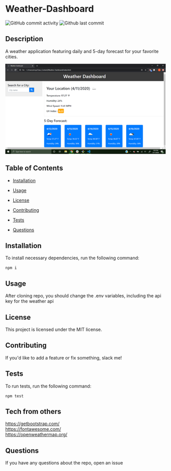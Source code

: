 
# Weather-Dashboard

![GitHub commit activity](https://img.shields.io/github/commit-activity/m/eric-purrington/Weather-Dashboard)
![Github last commit](https://img.shields.io/github/last-commit/eric-purrington/Weather-Dashboard)

## Description

A weather application featuring daily and 5-day forecast for your favorite cities.

![Media](Weather-Dash.png)

## Table of Contents 

* [Installation](#installation)

* [Usage](#usage)

* [License](#license)

* [Contributing](#contributing)

* [Tests](#tests)

* [Questions](#questions)


## Installation

To install necessary dependencies, run the following command:

```
npm i
```


## Usage

After cloning repo, you should change the .env variables, including the api key for the weather api


## License

This project is licensed under the MIT license.
    

## Contributing

If you'd like to add a feature or fix something, slack me!


## Tests

To run tests, run the following command:

```
npm test
```
## Tech from others

https://getbootstrap.com/                       
https://fontawesome.com/                        
https://openweathermap.org/


## Questions

If you have any questions about the repo, open an issue  
